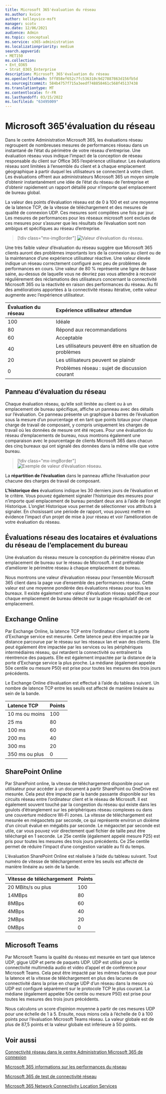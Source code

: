 ```yaml
---
title: Microsoft 365'évaluation du réseau
ms.author: kvice
author: kelleyvice-msft
manager: scotv
ms.date: 12/06/2021
audience: Admin
ms.topic: conceptual
ms.service: o365-administration
ms.localizationpriority: medium
search.appverid:
- MET150
ms.collection:
- Ent_O365
- Strat_O365_Enterprise
description: Microsoft 365'évaluation du réseau
ms.openlocfilehash: 5ff858ef652c7fc536310c9d27887863d156fb5d
ms.sourcegitcommit: 584b4757f715a3eedf748858461c568f45137438
ms.translationtype: MT
ms.contentlocale: fr-FR
ms.lasthandoff: 03/15/2022
ms.locfileid: "63495009"
---
```

# <a name="microsoft-365-network-assessment"></a>Microsoft 365'évaluation du réseau

Dans le centre Administration Microsoft 365, les évaluations réseau regroupent de nombreuses  mesures de performances réseau dans un instantané de l’état du périmètre de votre réseau d’entreprise. Une évaluation réseau vous indique l’impact de la conception de réseau responsable du client sur Office 365 l’expérience utilisateur. Les évaluations réseau sont limitées à l’ensemble du client et à chaque emplacement géographique à partir duquel les utilisateurs se connectent à votre client. Les évaluations offrent aux administrateurs Microsoft 365 un moyen simple d’obtenir instantanément une idée de l’état du réseau de l’entreprise et d’obtenir rapidement un rapport détaillé pour n’importe quel emplacement de bureau global.

La valeur des points d’évaluation réseau est de 0 à 100 et est une moyenne de la latence TCP, de la vitesse de téléchargement et des mesures de qualité de connexion UDP. Ces mesures sont compilées une fois par jour. Les mesures de performances pour les réseaux microsoft sont exclues de ces mesures pour s’assurer que les résultats de l’évaluation sont non ambigus et spécifiques au réseau d’entreprise.

> [!div class="mx-imgBorder"]
> ![Valeur d’évaluation du réseau.](../media/m365-mac-perf/m365-mac-perf-overview-score-top.png)

Une très faible valeur d’évaluation du réseau suggère que Microsoft 365 clients auront des problèmes importants lors de la connexion au client ou de la maintenance d’une expérience utilisateur réactive. Une valeur élevée indique un réseau correctement configuré avec peu de problèmes de performances en cours. Une valeur de 80 % représente une ligne de base saine, au-dessus de laquelle vous ne devriez pas vous attendre à recevoir régulièrement des réclamations des utilisateurs concernant la connectivité Microsoft 365 ou la réactivité en raison des performances du réseau. Au fil des améliorations apportées à la connectivité réseau itérative, cette valeur augmente avec l’expérience utilisateur.

| Évaluation du réseau | Expérience utilisateur attendue |
| :----------------- | :----------------------- |
| 100                | Idéale                     |
| 80                 | Répond aux recommandations    |
| 60                 | Acceptable               |
| 40                 | Les utilisateurs peuvent être en situation de problèmes |
| 20                 | Les utilisateurs peuvent se plaindr       |
| 0                  | Problèmes réseau : sujet de discussion courant |

## <a name="network-assessment-panel"></a>Panneau d’évaluation du réseau

Chaque évaluation réseau, qu’elle soit limitée au client ou à un emplacement de bureau spécifique, affiche un panneau avec des détails sur l’évaluation. Ce panneau présente un graphique à barres de l’évaluation sous la mesure d’un pourcentage et en tant que points totaux pour chaque charge de travail de composant, y compris uniquement les charges de travail où les données de mesure ont été reçues. Pour une évaluation du réseau d’emplacements de bureau, nous montrons également une comparaison avec le pourcentage de clients Microsoft 365 dans chacun des cinq bureaux qui ont signalé des données dans la même ville que votre bureau.

> [!div class="mx-imgBorder"]
> ![Exemple de valeur d’évaluation réseau.](../media/m365-mac-perf/m365-mac-perf-overview-score.png)

La **répartition de l’évaluation** dans le panneau affiche l’évaluation pour chacune des charges de travail de composant.

**L’historique des** évaluations indique les 30 derniers jours de l’évaluation et le critère. Vous pouvez également signaler l’historique des mesures pour n’importe quel emplacement de bureau pendant deux ans à l’aide de l’onglet Historique. L’onglet Historique vous permet de sélectionner vos attributs à signaler. En choisissant une période de rapport, vous pouvez mettre en évidence l’impact d’un projet de mise à jour réseau et voir l’amélioration de votre évaluation du réseau.

## <a name="tenant-network-assessments-and-office-location-network-assessments"></a>Évaluations réseau des locataires et évaluations du réseau de l’emplacement du bureau

Une évaluation du réseau mesure la conception du périmètre réseau d’un emplacement de bureau sur le réseau de Microsoft. Il est préférable d’améliorer le périmètre réseau à chaque emplacement de bureau.

Nous montrons une valeur d’évaluation réseau pour l’ensemble Microsoft 365 client dans la page vue d’ensemble des performances réseau. Cette valeur est une moyenne pondérée des évaluations réseau pour tous les bureaux. Il existe également une valeur d’évaluation réseau spécifique pour chaque emplacement de bureau détecté sur la page récapitulatif de cet emplacement.

## <a name="exchange-online"></a>Exchange Online

Par Exchange Online, la latence TCP entre l’ordinateur client et la porte d’Exchange service est mesurée. Cette latence peut être impactée par la distance parcourue par le réseau sur les réseaux lan et wan des clients. Elle peut également être impactée par les services ou les périphériques intermédiaires réseau, qui retardent la connectivité ou entraînent la réentrence des paquets. Elle est également impactée par la distance de la porte d’Exchange service la plus proche. La médiane (également appelée 50e centile ou mesure P50) est prise pour toutes les mesures des trois jours précédents.

Le Exchange Online d’évaluation est effectué à l’aide du tableau suivant. Un nombre de latence TCP entre les seuils est affecté de manière linéaire au sein de la bande.

| Latence TCP   | Points |
| :------------ | :----- |
| 10 ms ou moins  | 100    |
| 25 ms          | 80     |
| 100 ms         | 60     |
| 200 ms         | 40     |
| 300 ms         | 20     |
| 350 ms ou plus | 0      |

## <a name="sharepoint-online"></a>SharePoint Online

Par SharePoint online, la vitesse de téléchargement disponible pour un utilisateur pour accéder à un document à partir SharePoint ou OneDrive est mesurée. Cela peut être impacté par la bande passante disponible sur les circuits réseau entre l’ordinateur client et le réseau de Microsoft. Il est également souvent touché par la congestion du réseau qui existe dans les goulots d’étranglement sur les périphériques réseau complexes ou dans une couverture médiocre Wi-Fi zones. La vitesse de téléchargement est mesurée en mégaoctets par seconde, ce qui représente environ un dixième d’un circuit évalué en mégabits par seconde. Le mégaoctet par seconde est utile, car vous pouvez voir directement quel fichier de taille peut être téléchargé en 1 seconde. Le 25e centile (également appelé mesure P25) est pris pour toutes les mesures des trois jours précédents. Ce 25e centile permet de réduire l’impact d’une congestion variable au fil du temps.

L’évaluation SharePoint Online est réalisée à l’aide du tableau suivant. Tout numéro de vitesse de téléchargement entre les seuils est affecté de manière linéaire au sein de la bande.

| Vitesse de téléchargement | Points |
| :------------- | :----- |
| 20 MBits/s ou plus | 100    |
| 14MBps         | 80     |
| 8MBps          | 60     |
| 4MBps          | 40     |
| 2MBps          | 20     |
| 0MBps          | 0      |

## <a name="microsoft-teams"></a>Microsoft Teams

Par Microsoft Teams la qualité du réseau est mesurée en tant que latence UDP, gigue UDP et perte de paquets UDP. UDP est utilisé pour la connectivité multimédia audio et vidéo d’appel et de conférence pour Microsoft Teams. Cela peut être impacté par les mêmes facteurs que pour la latence et la vitesse de téléchargement en plus des lacunes de connectivité dans la prise en charge UDP d’un réseau dans la mesure où UDP est configuré séparément sur le protocole TCP le plus courant. La médiane (également appelée 50e centile ou mesure P50) est prise pour toutes les mesures des trois jours précédents. 

Nous calculons un score d’opinion moyenne à partir de ces mesures UDP pour une échelle de 1 à 5. Ensuite, nous mions cela à l’échelle de 0 à 100 points pour l’évaluation Microsoft Teams réseau.  La valeur globale est de plus de 87,5 points et la valeur globale est inférieure à 50 points.

## <a name="related-topics"></a>Voir aussi

[Connectivité réseau dans le centre Administration Microsoft 365 de connexion](office-365-network-mac-perf-overview.md)

[Microsoft 365 informations sur les performances du réseau](office-365-network-mac-perf-insights.md)

[Microsoft 365 de test de connectivité réseau](office-365-network-mac-perf-onboarding-tool.md)

[Microsoft 365 Network Connectivity Location Services](office-365-network-mac-location-services.md)
